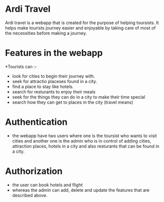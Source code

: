 # Ardi Travel

Ardi travel is a webapp that is created for the purpose of helping toursists. 
It helps make tourists journey easier and enjoyable by taking care of most of the necessities before making a journey.

# Features in the webapp

*Tourists can :- 

- look for cities to begin their journey with.
- seek for attractio placeses found in a city.
- find a place to stay like hotels.
- search for resturants to enjoy their meals
- seek for the things they can do in a city to make their time special 
- search how they can get to places in the city (travel means)

# Authentication 

- the webapp have two users where one is the toursist who wants to visit cities and another one is the admin who is in control of adding cities, attraction places, hotels in a city and also resturants that can be found in a city.

# Authorization

- the user can book hotels and flight
- whereas the admin can add, delete and update the features that are described above.
